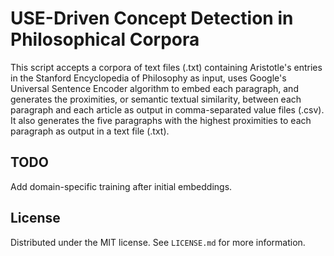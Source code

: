 # USE-Driven Concept Detection in Philosophical Corpora

This script accepts a corpora of text files (.txt) containing Aristotle's entries in the Stanford Encyclopedia of Philosophy as input, uses Google's Universal Sentence Encoder algorithm to embed each paragraph, and generates the proximities, or semantic textual similarity, between each paragraph and each article as output in comma-separated value files (.csv). It also generates the five paragraphs with the highest proximities to each paragraph as output in a text file (.txt).  

## TODO

Add domain-specific training after initial embeddings.

## License

Distributed under the MIT license. See ``LICENSE.md`` for more information.

